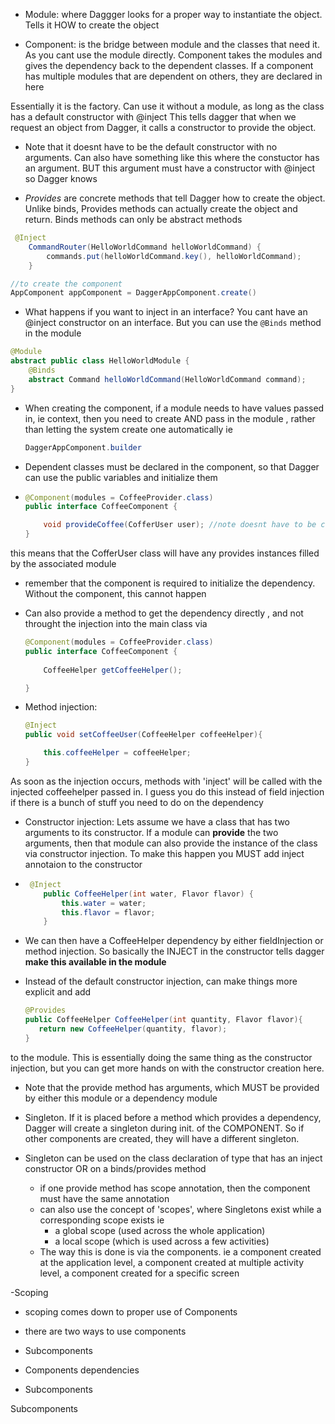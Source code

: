 
- Module: where Daggger looks for a proper way to instantiate the object. Tells it HOW to create the object

- Component: is the bridge between module and the classes that need it. As you cant use the module directly. Component takes the modules and gives the dependency back to the dependent classes. If a component has multiple modules that are dependent on others, they are declared in here


Essentially it is the factory. Can use it without a module, as long as the class has a default constructor with @inject
This tells dagger that when we request an object from Dagger, it calls a constructor to provide the object.


- Note that it doesnt have to be the default constructor with no arguments. Can also have something like this where the constuctor has an argument. BUT this argument must have a constructor with @inject so Dagger knows

- *Provides* are concrete methods that tell Dagger how to create the object. Unlike binds, Provides methods can actually create the object and return. Binds methods can only be abstract methods

```java
 @Inject
    CommandRouter(HelloWorldCommand helloWorldCommand) {
        commands.put(helloWorldCommand.key(), helloWorldCommand);
    }
  ```

```java
//to create the component
AppComponent appComponent = DaggerAppComponent.create()
```

- What happens if you want to inject in an interface? You cant have an @inject constructor on an interface. But you can use the ```@Binds``` method in the module

```java
@Module
abstract public class HelloWorldModule {
    @Binds
    abstract Command helloWorldCommand(HelloWorldCommand command);
}
```


  - When creating the component, if a module needs to have values passed in, ie context, then you need to create AND pass in the module , rather than letting the system create one automatically ie

    ```java
    DaggerAppComponent.builder
    ```


- Dependent classes must be declared in the component, so that Dagger can use the public variables and initialize them

- ```java
  @Component(modules = CoffeeProvider.class)
  public interface CoffeeComponent {
  
      void provideCoffee(CofferUser user); //note doesnt have to be called inject
  }
  ```

this means that the CofferUser class will have any provides instances filled by the associated module

- remember that the component is required to initialize the dependency. Without the component, this cannot happen

- Can also provide a method to get the dependency directly , and not throught the injection into the main class via 

  ```java
  @Component(modules = CoffeeProvider.class)
  public interface CoffeeComponent {
      
      CoffeeHelper getCoffeeHelper();
  
  }
  ```

- Method injection: 

  ```java
  @Inject
  public void setCoffeeUser(CoffeeHelper coffeeHelper){
  
      this.coffeeHelper = coffeeHelper;
  }
  ```

As soon as the injection occurs, methods with 'inject' will be called with the injected coffeehelper passed in. I guess you do this instead of field injection if there is a bunch of stuff you need to do on the dependency



- Constructor injection: Lets assume we have a class that has two arguments to its constructor.
  If a module can **provide** the two arguments, then that module can also provide the instance of the class via constructor injection. To make this happen you MUST add inject annotaion to the constructor

- ```java
   @Inject
      public CoffeeHelper(int water, Flavor flavor) {
          this.water = water;
          this.flavor = flavor;
      }
   ```
  

- We can then have a CoffeeHelper dependency by either fieldInjection or method injection. So basically the INJECT in the constructor tells dagger **make this available in the module**

- Instead of the default constructor injection, can make things more explicit and add

  ``` java 
  @Provides
  public CoffeeHelper CoffeeHelper(int quantity, Flavor flavor){
     return new CoffeeHelper(quantity, flavor);
  }
  ```
  

to the module. This is essentially doing the same thing as the constructor injection, but you can get more hands on with the constructor creation here.

- Note that the provide method has arguments, which MUST be provided by either this module or a dependency module


- Singleton. If it is placed before a method which provides  a dependency, Dagger will create a singleton during init. of the COMPONENT. So if other components are created, they will have a different singleton.
- Singleton can be used on the class declaration of type that has an inject constructor OR on a binds/provides method
  - if one provide method has scope annotation, then the component must have the same annotation
  - can also use the concept of 'scopes', where Singletons exist while a corresponding scope exists ie
    - a global scope (used across the whole application)
    - a local scope (which is used across a few activities)
  - The way this is done is via the components. ie a component created at the application level, a component created at multiple activity level, a component created for a specific screen


-Scoping
- scoping comes down to proper use of Components
 - there are two ways to use components
  - Subcomponents
  - Components dependencies

- Subcomponents

Subcomponents
